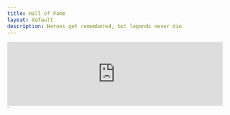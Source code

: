 ```yaml
---
title: Hall of Fame
layout: default
description: Heroes get remembered, but legends never die
---
```

<iframe class="slideshow-iframe" src="https://sportsfamily.club/slides/champs.html"
style="width:100%" frameborder="0" scrolling="no" onload="resizeIframe(this)"></iframe>`